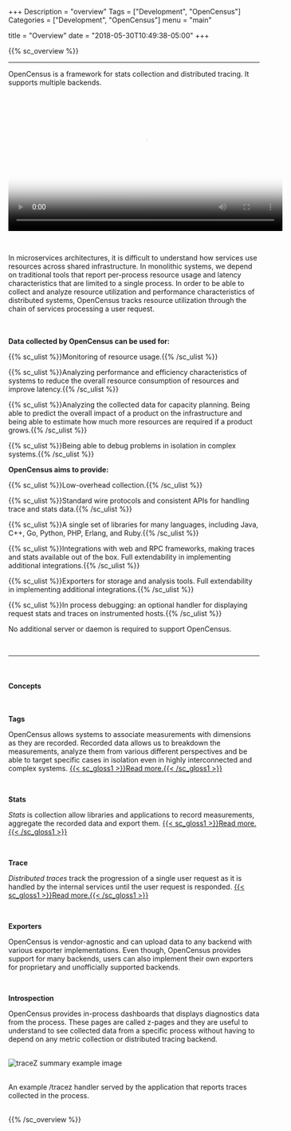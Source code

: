 +++
Description = "overview"
Tags = ["Development", "OpenCensus"]
Categories = ["Development", "OpenCensus"]
menu = "main"

title = "Overview"
date = "2018-05-30T10:49:38-05:00"
+++

{{% sc_overview %}}

---

OpenCensus is a framework for stats collection and distributed tracing. It supports multiple backends.  

<div class="video-responsive">
	<video width="550px" poster="../img/vidposter.svg" controls>
		<source src="https://storage.googleapis.com/opencensusio/OpenCensusVideo.mp4" type="video/mp4">
		<p>This browser does not support the video element. <a href="https://storage.googleapis.com/opencensusio/OpenCensusVideo.mp4"><span class="gloss1">Here</span></a> is a link to the video instead.</p>
	</video>
</div>

&nbsp;  

In microservices architectures, it is difficult to understand how services use resources across shared infrastructure. In monolithic systems, we depend on traditional tools that report per-process resource usage and latency characteristics that are limited to a single process. In order to be able to collect and analyze resource utilization and performance characteristics of distributed systems, OpenCensus tracks resource utilization through the chain of services processing a user request.  
&nbsp;  
&nbsp;  

__Data collected by OpenCensus can be used for:__  

{{% sc_ulist %}}Monitoring of resource usage.{{% /sc_ulist %}}

{{% sc_ulist %}}Analyzing performance and efficiency characteristics of systems to reduce the overall resource consumption of resources and improve latency.{{% /sc_ulist %}}

{{% sc_ulist %}}Analyzing the collected data for capacity planning. Being able to predict the overall impact of a product on the infrastructure and being able to estimate how much more resources are required if a product grows.{{% /sc_ulist %}}

{{% sc_ulist %}}Being able to debug problems in isolation in complex systems.{{% /sc_ulist %}}
&nbsp;  

__OpenCensus aims to provide:__  

{{% sc_ulist %}}Low-overhead collection.{{% /sc_ulist %}}
   
{{% sc_ulist %}}Standard wire protocols and consistent APIs for handling trace and stats data.{{% /sc_ulist %}}
   
{{% sc_ulist %}}A single set of libraries for many languages, including Java, C++, Go, Python, PHP, Erlang, and Ruby.{{% /sc_ulist %}}
   
{{% sc_ulist %}}Integrations with web and RPC frameworks, making traces and stats available out of the box. Full extendability in implementing additional integrations.{{% /sc_ulist %}}
   
{{% sc_ulist %}}Exporters for storage and analysis tools. Full extendability in implementing additional integrations.{{% /sc_ulist %}}

{{% sc_ulist %}}In process debugging: an optional handler for displaying request stats and traces on instrumented hosts.{{% /sc_ulist %}}  
   
No additional server or daemon is required to support OpenCensus.

&nbsp;  

---
&nbsp;  
#### Concepts  
&nbsp;  

__Tags__  

OpenCensus allows systems to associate measurements with dimensions as they are recorded. Recorded data allows us to breakdown the measurements, analyze them from various different perspectives and be able to target specific cases in isolation even in highly interconnected and complex systems. [{{< sc_gloss1 >}}Read more.{{< /sc_gloss1 >}}](/tags)  

&nbsp;  

__Stats__  

*Stats* is collection allow libraries and applications to record measurements, aggregate the recorded data and export them. [{{< sc_gloss1 >}}Read more.{{< /sc_gloss1 >}}](/stats)  

&nbsp;  

__Trace__  

*Distributed traces* track the progression of a single user request as it is handled by the internal services until the user request is responded. [{{< sc_gloss1 >}}Read more.{{< /sc_gloss1 >}}](/trace)  

&nbsp;  

__Exporters__  

OpenCensus is vendor-agnostic and can upload data to any backend with various exporter implementations. Even though, OpenCensus provides support for many backends, users can also implement their own exporters for proprietary and unofficially supported backends.  

&nbsp;  

__Introspection__  

OpenCensus provides in-process dashboards that displays diagnostics data from the process. These pages are called z-pages and they are useful to understand to see collected data from a specific process without having to depend on any metric collection or distributed tracing backend.  

&nbsp;  
![traceZ summary example image](/img/traceZ.png "traceZ summary example image")  

&nbsp;  
An example /tracez handler served by the application that reports traces collected in the process.  
&nbsp;  

{{% /sc_overview %}}